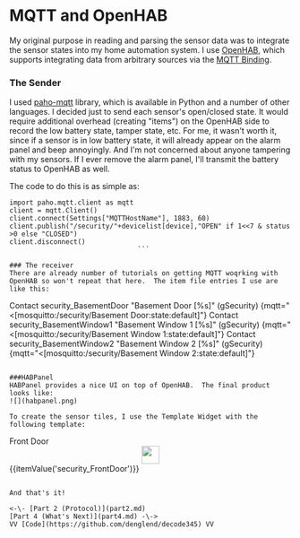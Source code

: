 ---
---
# MQTT and OpenHAB
My original purpose in reading and parsing the sensor data was to integrate the sensor states into my home automation system.  I use [OpenHAB](http://www.openhab.org/), which supports integrating data from arbitrary sources via the [MQTT Binding](https://github.com/openhab/openhab1-addons/wiki/MQTT-Binding).
### The Sender
I used [paho-mqtt](http://www.eclipse.org/paho/) library, which is available in Python and a number of other languages.
I decided just to send each sensor's open/closed state.  It would require additional overhead (creating "items") on the OpenHAB side to record the low battery state, tamper state, etc.  For me, it wasn't worth it, since if a sensor is in low battery state, it will already appear on the alarm panel and beep annoyingly.  And I'm not concerned about anyone tampering with my sensors.  If I ever remove the alarm panel, I'll transmit the battery status to OpenHAB as well.

The code to do this is as simple as:
```
import paho.mqtt.client as mqtt
client = mqtt.Client()
client.connect(Settings["MQTTHostName"], 1883, 60)
client.publish("/security/"+devicelist[device],"OPEN" if 1<<7 & status >0 else "CLOSED")
client.disconnect()
                                ```

### The receiver
There are already number of tutorials on getting MQTT woqrking with OpenHAB so won't repeat that here.  The item file entries I use are like this:
```
Contact security_BasementDoor "Basement Door [%s]" (gSecurity) {mqtt="<[mosquitto:/security/Basement Door:state:default]"}
Contact security_BasementWindow1 "Basement Window 1 [%s]" (gSecurity) {mqtt="<[mosquitto:/security/Basement Window 1:state:default]"}
Contact security_BasementWindow2 "Basement Window 2 [%s]" (gSecurity) {mqtt="<[mosquitto:/security/Basement Window 2:state:default]"}
```

###HABPanel
HABPanel provides a nice UI on top of OpenHAB.  The final product looks like:
![](habpanel.png)

To create the sensor tiles, I use the Template Widget with the following template:
```
Front Door
<img class="icon-tile ng-scope" 
     src="http://192.168.1.157:8080/icon/door?format=svg&state={{itemValue('security_FrontDoor')}}"
     style="width: 32px; margin: auto; display: block" />
{{itemValue('security_FrontDoor')}}
```

And that's it!

<-\- [Part 2 (Protocol)](part2.md)
[Part 4 (What's Next)](part4.md) -\->
VV [Code](https://github.com/denglend/decode345) VV